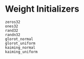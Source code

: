 # Weight Initializers

```@docs
zeros32
ones32
rand32
randn32
glorot_normal
glorot_uniform
kaiming_normal
kaiming_uniform
```
